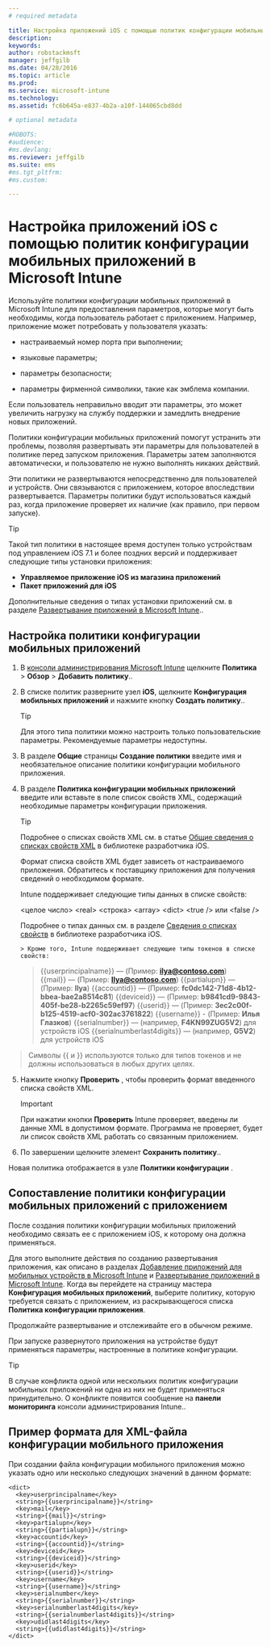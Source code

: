 ```yaml
---
# required metadata

title: Настройка приложений iOS с помощью политик конфигурации мобильных приложений в Microsoft Intune | Microsoft Intune
description:
keywords:
author: robstackmsft
manager: jeffgilb
ms.date: 04/28/2016
ms.topic: article
ms.prod:
ms.service: microsoft-intune
ms.technology:
ms.assetid: fc6b645a-e837-4b2a-a10f-144065cbd8dd

# optional metadata

#ROBOTS:
#audience:
#ms.devlang:
ms.reviewer: jeffgilb
ms.suite: ems
#ms.tgt_pltfrm:
#ms.custom:

---
```


# Настройка приложений iOS с помощью политик конфигурации мобильных приложений в Microsoft Intune
Используйте политики конфигурации мобильных приложений в Microsoft Intune для предоставления параметров, которые могут быть необходимы, когда пользователь работает с приложением. Например, приложение может потребовать у пользователя указать:

-   настраиваемый номер порта при выполнении;

-   языковые параметры;

-   параметры безопасности;

-   параметры фирменной символики, такие как эмблема компании.

Если пользователь неправильно вводит эти параметры, это может увеличить нагрузку на службу поддержки и замедлить внедрение новых приложений.

Политики конфигурации мобильных приложений помогут устранить эти проблемы, позволяя развертывать эти параметры для пользователей в политике перед запуском приложения. Параметры затем заполняются автоматически, и пользователю не нужно выполнять никаких действий.

Эти политики не развертываются непосредственно для пользователей и устройств. Они связываются с приложением, которое впоследствии развертывается. Параметры политики будут использоваться каждый раз, когда приложение проверяет их наличие (как правило, при первом запуске).

> [!TIP]
> Такой тип политики в настоящее время доступен только устройствам под управлением iOS 7.1 и более поздних версий и поддерживает следующие типы установки приложения:
> 
> -   **Управляемое приложение iOS из магазина приложений**
> -   **Пакет приложений для iOS**
> 
> Дополнительные сведения о типах установки приложений см. в разделе [Развертывание приложений в Microsoft Intune](deploy-apps.md)..

## Настройка политики конфигурации мобильных приложений

1.  В [консоли администрирования Microsoft Intune](https://manage.microsoft.com) щелкните **Политика** &gt; **Обзор** &gt; **Добавить политику**..

2.  В списке политик разверните узел **iOS**, щелкните **Конфигурация мобильных приложений** и нажмите кнопку **Создать политику**..

    > [!TIP]
    > Для этого типа политики можно настроить только пользовательские параметры. Рекомендуемые параметры недоступны.

3.  В разделе **Общие** страницы **Создание политики** введите имя и необязательное описание политики конфигурации мобильного приложения.

4.  В разделе **Политика конфигурации мобильных приложений** введите или вставьте в поле список свойств XML, содержащий необходимые параметры конфигурации приложения.

    > [!TIP]
    > Подробнее о списках свойств XML см. в статье [Общие сведения о списках свойств XML](https://developer.apple.com/library/ios/documentation/Cocoa/Conceptual/PropertyLists/UnderstandXMLPlist/UnderstandXMLPlist.html) в библиотеке разработчика iOS.
    > 
    > Формат списка свойств XML будет зависеть от настраиваемого приложения. Обратитесь к поставщику приложения для получения сведений о необходимом формате.
    > 
    > Intune поддерживает следующие типы данных в списке свойств:
    > 
    > &lt;целое число&gt;
    > &lt;real&gt;
    > &lt;строка&gt;
    > &lt;array&gt;
    > &lt;dict&gt;
    > &lt;true /&gt; или &lt;false /&gt;
    > 
    > Подробнее о типах данных см. в разделе [Сведения о списках свойств](https://developer.apple.com/library/ios/documentation/Cocoa/Conceptual/PropertyLists/AboutPropertyLists/AboutPropertyLists.html) в библиотеке разработчика iOS.
    >
        > Кроме того, Intune поддерживает следующие типы токенов в списке свойств:
    >    
    > \{\{userprincipalname\}\} — (Пример: **ilya@contoso.com**)
    > \{\{mail\}\} — (Пример: **Ilya@contoso.com**)
    > \{\{partialupn\}\} — (Пример: **Ilya**)
    > \{\{accountid\}\} — (Пример: **fc0dc142-71d8-4b12-bbea-bae2a8514c81**)
    > \{\{deviceid\}\} — (Пример: **b9841cd9-9843-405f-be28-b2265c59ef97**)
    > \{\{userid\}\} — (Пример: **3ec2c00f-b125-4519-acf0-302ac3761822**)
    > \{\{username\}\} - (Пример: **Илья Глазков**)
    > \{\{serialnumber\}\} — (например, **F4KN99ZUG5V2**) для устройств iOS
    > \{\{serialnumberlast4digits\}\} — (например, **G5V2**) для устройств iOS
>
> Символы \{\{ и \}\} используются только для типов токенов и не должны использоваться в любых других целях.




5.  Нажмите кнопку **Проверить** , чтобы проверить формат введенного списка свойств XML.

    > [!IMPORTANT]
    > При нажатии кнопки **Проверить** Intune проверяет, введены ли данные XML в допустимом формате. Программа не проверяет, будет ли список свойств XML работать со связанным приложением.

6.  По завершении щелкните элемент **Сохранить политику**..

Новая политика отображается в узле **Политики конфигурации** .

## Сопоставление политики конфигурации мобильных приложений с приложением
После создания политики конфигурации мобильных приложений необходимо связать ее с приложением iOS, к которому она должна применяться.

Для этого выполните действия по созданию развертывания приложения, как описано в разделах [Добавление приложений для мобильных устройств в Microsoft Intune](add-apps-for-mobile-devices-in-microsoft-intune.md) и [Развертывание приложений в Microsoft Intune](deploy-apps-in-microsoft-intune.md). Когда вы перейдете на страницу мастера **Конфигурация мобильных приложений**, выберите политику, которую требуется связать с приложением, из раскрывающегося списка **Политика конфигурации приложения**.

Продолжайте развертывание и отслеживайте его в обычном режиме.

При запуске развернутого приложения на устройстве будут применяться параметры, настроенные в политике конфигурации.

> [!TIP]
> В случае конфликта одной или нескольких политик конфигурации мобильных приложений ни одна из них не будет применяться принудительно. О конфликте появится сообщение на **панели мониторинга** консоли администрирования Intune..

## Пример формата для XML-файла конфигурации мобильного приложения

При создании файла конфигурации мобильного приложения можно указать одно или несколько следующих значений в данном формате:

```
<dict>
  <key>userprincipalname</key>
  <string>{{userprincipalname}}</string>
  <key>mail</key>
  <string>{{mail}}</string>
  <key>partialupn</key>
  <string>{{partialupn}}</string>
  <key>accountid</key>
  <string>{{accountid}}</string>
  <key>deviceid</key>
  <string>{{deviceid}}</string>
  <key>userid</key>
  <string>{{userid}}</string>
  <key>username</key>
  <string>{{username}}</string>
  <key>serialnumber</key>
  <string>{{serialnumber}}</string>
  <key>serialnumberlast4digits</key>
  <string>{{serialnumberlast4digits}}</string>
  <key>udidlast4digits</key>
  <string>{{udidlast4digits}}</string>
</dict>

```




<!--HONumber=May16_HO1-->


